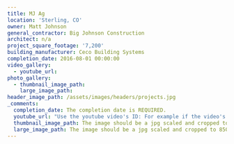 ```yaml
---
title: MJ Ag
location: 'Sterling, CO'
owner: Matt Johnson
general_contractor: Big Johnson Construction
architect: n/a
project_square_footage: '7,200'
building_manufacturer: Ceco Building Systems
completion_date: 2016-08-01 00:00:00
video_gallery:
  - youtube_url:
photo_gallery:
  - thumbnail_image_path:
    large_image_path:
header_image_path: /assets/images/headers/projects.jpg
_comments:
  completion_date: The completion date is REQUIRED.
  youtube_url: "Use the youtube video's ID: For example if the video's URL is https://www.youtube.com/watch?v=p1H0gAVpsD4 the ID is 'p1H0gAVpsD4'."
  thumbnail_image_path: The image should be a jpg scaled and cropped to 320px wide by 230px tall.
  large_image_path: The image should be a jpg scaled and cropped to 850px wide by 600px tall.
---
```



